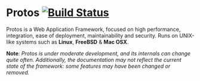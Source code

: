
# Protos [![Build Status](https://secure.travis-ci.org/derdesign/protos.png)](http://travis-ci.org/derdesign/protos)

Protos is a Web Application Framework, focused on high performance, integration, ease of 
deployment, maintainability and security. Runs on UNIX-like systems such as **Linux**, **FreeBSD** & **Mac OSX**.

**Note**: _Protos is under moderate development, and its internals can change quite often. Additionally, the documentation
may not reflect the current state of the framework: some features may have been changed or removed._